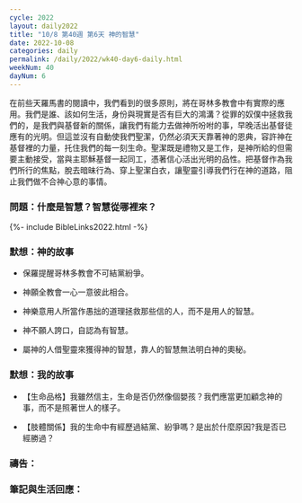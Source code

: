```yaml
---
cycle: 2022
layout: daily2022
title: "10/8 第40週 第6天 神的智慧"
date: 2022-10-08
categories: daily
permalink: /daily/2022/wk40-day6-daily.html
weekNum: 40
dayNum: 6
---
```


在前些天羅馬書的閱讀中，我們看到的很多原則，將在哥林多教會中有實際的應用。我們是誰、該如何生活，身份與現實是否有巨大的鴻溝？從罪的奴僕中拯救我們的，是我們與基督新的關係，讓我們有能力去做神所吩咐的事，早晚活出基督徒應有的光明。但這並沒有自動使我們聖潔，仍然必須天天靠著神的恩典，容許神在基督裡的力量，托住我們的每一刻生命。聖潔既是禮物又是工作，是神所給的但需要主動接受，當與主耶穌基督一起同工，憑著信心活出光明的品性。把基督作為我們所行的焦點，脫去暗昧行為、穿上聖潔白衣，讓聖靈引導我們行在神的道路，阻止我們做不合神心意的事情。

### 問題：什麼是智慧？智慧從哪裡來？

{%- include BibleLinks2022.html -%}

### 默想：神的故事 
+ 保羅提醒哥林多教會不可結黨紛爭。

+ 神願全教會一心一意彼此相合。

+ 神樂意用人所當作愚拙的道理拯救那些信的人，而不是用人的智慧。

+ 神不願人誇口，自認為有智慧。

+ 屬神的人借聖靈來獲得神的智慧，靠人的智慧無法明白神的奧秘。

### 默想：我的故事
+ 【生命品格】我雖然信主，生命是否仍然像個嬰孩？我們應當更加顧念神的事，而不是照著世人的樣子。

+ 【肢體關係】我的生命中有經歷過結黨、紛爭嗎？是出於什麼原因?我是否已經勝過？

### 禱告：

### 筆記與生活回應：
